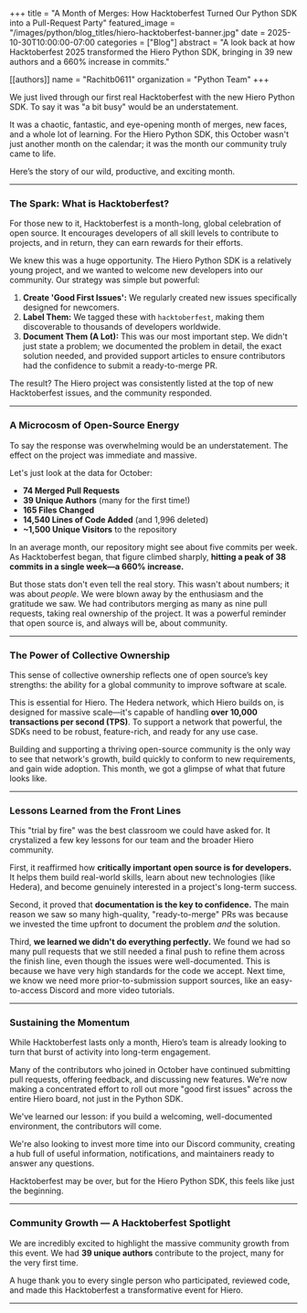 +++
title = "A Month of Merges: How Hacktoberfest Turned Our Python SDK into a Pull-Request Party"
featured_image = "/images/python/blog_titles/hiero-hacktoberfest-banner.jpg"
date = 2025-10-30T10:00:00-07:00
categories = ["Blog"]
abstract = "A look back at how Hacktoberfest 2025 transformed the Hiero Python SDK, bringing in 39 new authors and a 660% increase in commits."

[[authors]]
  name = "Rachitb0611"
  organization = "Python Team"
+++

We just lived through our first real Hacktoberfest with the new Hiero Python SDK. To say it was "a bit busy" would be an understatement.

It was a chaotic, fantastic, and eye-opening month of merges, new faces, and a whole lot of learning. For the Hiero Python SDK, this October wasn't just another month on the calendar; it was the month our community truly came to life.

Here’s the story of our wild, productive, and exciting month.

---

### The Spark: What is Hacktoberfest?

For those new to it, Hacktoberfest is a month-long, global celebration of open source. It encourages developers of all skill levels to contribute to projects, and in return, they can earn rewards for their efforts.

We knew this was a huge opportunity. The Hiero Python SDK is a relatively young project, and we wanted to welcome new developers into our community. Our strategy was simple but powerful:
1.  **Create 'Good First Issues':** We regularly created new issues specifically designed for newcomers.
2.  **Label Them:** We tagged these with `hacktoberfest`, making them discoverable to thousands of developers worldwide.
3.  **Document Them (A Lot):** This was our most important step. We didn't just state a problem; we documented the problem in detail, the exact solution needed, and provided support articles to ensure contributors had the confidence to submit a ready-to-merge PR.

The result? The Hiero project was consistently listed at the top of new Hacktoberfest issues, and the community responded.

---

### A Microcosm of Open-Source Energy

To say the response was overwhelming would be an understatement. The effect on the project was immediate and massive.

Let's just look at the data for October:

* **74 Merged Pull Requests**
* **39 Unique Authors** (many for the first time!)
* **165 Files Changed**
* **14,540 Lines of Code Added** (and 1,996 deleted)
* **~1,500 Unique Visitors** to the repository

In an average month, our repository might see about five commits per week. As Hacktoberfest began, that figure climbed sharply, **hitting a peak of 38 commits in a single week—a 660% increase.**

But those stats don't even tell the real story. This wasn't about numbers; it was about *people*. We were blown away by the enthusiasm and the gratitude we saw. We had contributors merging as many as nine pull requests, taking real ownership of the project. It was a powerful reminder that open source is, and always will be, about community.

---

### The Power of Collective Ownership

This sense of collective ownership reflects one of open source’s key strengths: the ability for a global community to improve software at scale.

This is essential for Hiero. The Hedera network, which Hiero builds on, is designed for massive scale—it's capable of handling **over 10,000 transactions per second (TPS)**. To support a network that powerful, the SDKs need to be robust, feature-rich, and ready for any use case.

Building and supporting a thriving open-source community is the only way to see that network's growth, build quickly to conform to new requirements, and gain wide adoption. This month, we got a glimpse of what that future looks like.

---

### Lessons Learned from the Front Lines

This "trial by fire" was the best classroom we could have asked for. It crystalized a few key lessons for our team and the broader Hiero community.

First, it reaffirmed how **critically important open source is for developers.** It helps them build real-world skills, learn about new technologies (like Hedera), and become genuinely interested in a project's long-term success.

Second, it proved that **documentation is the key to confidence.** The main reason we saw so many high-quality, "ready-to-merge" PRs was because we invested the time upfront to document the problem *and* the solution.

Third, **we learned we didn't do everything perfectly.** We found we had so many pull requests that we still needed a final push to refine them across the finish line, even though the issues were well-documented. This is because we have very high standards for the code we accept. Next time, we know we need more prior-to-submission support sources, like an easy-to-access Discord and more video tutorials.

---

### Sustaining the Momentum

While Hacktoberfest lasts only a month, Hiero’s team is already looking to turn that burst of activity into long-term engagement.

Many of the contributors who joined in October have continued submitting pull requests, offering feedback, and discussing new features. We're now making a concentrated effort to roll out more "good first issues" across the entire Hiero board, not just in the Python SDK.

We've learned our lesson: if you build a welcoming, well-documented environment, the contributors will come.

We're also looking to invest more time into our Discord community, creating a hub full of useful information, notifications, and maintainers ready to answer any questions.

Hacktoberfest may be over, but for the Hiero Python SDK, this feels like just the beginning.

---

### Community Growth — A Hacktoberfest Spotlight

We are incredibly excited to highlight the massive community growth from this event. We had **39 unique authors** contribute to the project, many for the very first time.

A huge thank you to every single person who participated, reviewed code, and made this Hacktoberfest a transformative event for Hiero.


---